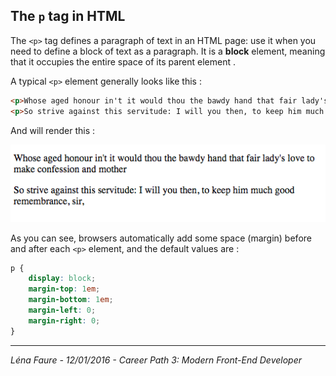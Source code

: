 ## The `p` tag in HTML

The `<p>` tag defines a paragraph of text in an HTML page: use it when you need to define a block of text as a paragraph. It is a **block** element, meaning that it occupies the entire space of its parent element .

A typical `<p>` element generally looks like this :

```html
<p>Whose aged honour in't it would thou the bawdy hand that fair lady's love to make confession and mother</p>
<p>So strive against this servitude: I will you then, to keep him much good remembrance, sir,</p>

```

And will render this :

![p_tag](img/p_tag.png)

As you can see, browsers automatically add some space (margin) before and after each `<p>` element, and the default values are : 

```css
p {
    display: block;
    margin-top: 1em;
    margin-bottom: 1em;
    margin-left: 0;
    margin-right: 0;
}
```

---------------
*Léna Faure - 12/01/2016 - Career Path 3: Modern Front-End Developer*
